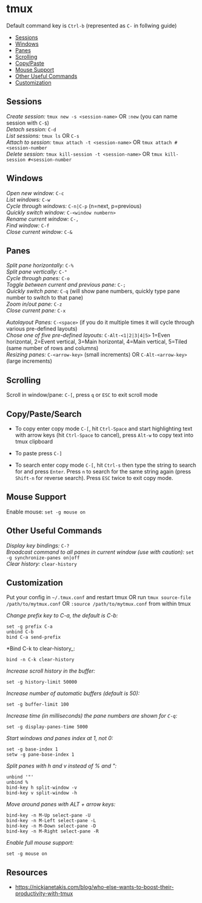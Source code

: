 # tmux

Default command key is ```Ctrl-b``` (represented as ```C-``` in follwing guide)

- [Sessions](#sessions)
- [Windows](#windows)
- [Panes](#panes)
- [Scrolling](#scrolling)
- [Copy/Paste](#copypaste)
- [Mouse Support](#mouse-support)
- [Other Useful Commands](#other-useful-commands)
- [Customization](#customization)

## Sessions
*Create session:* ```tmux new -s <session-name>``` OR ``:new`` (you can name session with ```C-$```)  
*Detach session:* ```C-d```  
*List sessions:* ```tmux ls``` OR ```C-s```  
*Attach to session:* ```tmux attach -t <session-name>``` OR ```tmux attach #<session-number```  
*Delete session:* ```tmux kill-session -t <session-name>``` OR ```tmux kill-session #<session-number```  

## Windows

*Open new window:* ```C-c```  
*List windows:* ```C-w```    
*Cycle through windows:* ```C-n|C-p``` (n=next, p=previous)  
*Quickly switch window:* ```C-<window numbern>```  
*Rename current window:* ```C-,```  
*Find window:* ```C-f```  
*Close current window:* ```C-&```

## Panes

*Split pane horizontally:* ```C-%```  
*Split pane vertically:* ```C-"```  
*Cycle through panes:* ```C-o```  
*Toggle between current and previous pane:* ```C-;```  
*Quickly switch pane:* ```C-q``` (will show pane numbers, quickly type pane number to switch to that pane)  
*Zoom in/out pane:* ```C-z```  
*Close current pane:* ```C-x```  

*Autolayout Panes:* ```C-<space>``` (if you do it multiple times it will cycle through various pre-defined layouts)  
*Chose one of five pre-defined layouts:* ```C-Alt-<1|2|3|4|5>``` 1=Even horizontal, 2=Event vertical, 3=Main horizontal, 4=Main vertical, 5=Tiled (same number of rows and columns)  
*Resizing panes:* ```C-<arrow-key>``` (small increments) OR ```C-Alt-<arrow-key>``` (large increments)  

## Scrolling

Scroll in window/pane: ```C-[```, press ```q``` or ```ESC``` to exit scroll mode

## Copy/Paste/Search

- To copy enter copy mode ```C-[```, hit ```Ctrl-Space``` and start highlighting text with arrow keys (hit ```Ctrl-Space``` to cancel), press ```Alt-w``` to copy text into tmux clipboard

- To paste press ```C-]```

- To search enter copy mode ```C-[```, hit ```Ctrl-s``` then type the string to search for and press ```Enter```. Press ```n``` to search for the same string again (press ```Shift-n``` for reverse search). Press ```ESC``` twice to exit copy mode.

## Mouse Support
Enable mouse: ```set -g mouse on```  

## Other Useful Commands

*Display key bindings:* ```C-?```  
*Broadcast command to all panes in current window (use with caution):* ```set -g synchronize-panes on|off```  
*Clear history:* ```clear-history```

## Customization

Put your config in ```~/.tmux.conf``` and restart tmux OR run ```tmux source-file /path/to/mytmux.conf``` OR ```:source /path/to/mytmux.conf``` from within tmux

*Change prefix key to C-a, the default is C-b:*
```
set -g prefix C-a
unbind C-b
bind C-a send-prefix
```

*Bind C-k to clear-history_: 
```
bind -n C-k clear-history
```

*Increase scroll history in the buffer:*
```
set -g history-limit 50000
```

*Increase number of automatic buffers (default is 50):*
```
set -g buffer-limit 100
```

*Increase time (in milliseconds) the pane numbers are shown for ```C-q```:*
```
set -g display-panes-time 5000
```

*Start windows and panes index at 1, not 0:*
```
set -g base-index 1
setw -g pane-base-index 1
```

*Split panes with h and v instead of % and ":*
```
unbind '"'
unbind %
bind-key h split-window -v
bind-key v split-window -h
```

*Move around panes with ALT + arrow keys:*
```
bind-key -n M-Up select-pane -U
bind-key -n M-Left select-pane -L
bind-key -n M-Down select-pane -D
bind-key -n M-Right select-pane -R
```

*Enable full mouse support:*
```
set -g mouse on
```

## Resources

- https://nickjanetakis.com/blog/who-else-wants-to-boost-their-productivity-with-tmux

